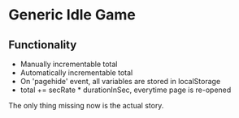 # Generic Idle Game

## Functionality

- Manually incrementable total
- Automatically incrementable total
- On 'pagehide' event, all variables are stored in localStorage
- total += secRate \* durationInSec, everytime page is re-opened

The only thing missing now is the actual story.
